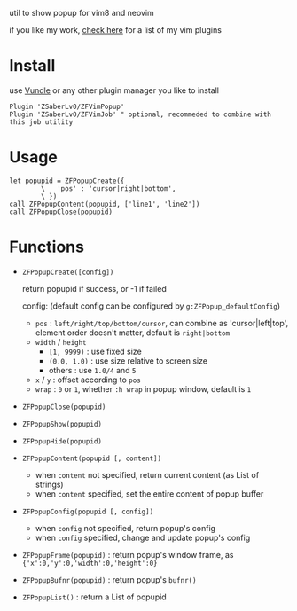 
util to show popup for vim8 and neovim

if you like my work, [check here](https://github.com/ZSaberLv0?utf8=%E2%9C%93&tab=repositories&q=ZFVim) for a list of my vim plugins


# Install

use [Vundle](https://github.com/VundleVim/Vundle.vim) or any other plugin manager you like to install

```
Plugin 'ZSaberLv0/ZFVimPopup'
Plugin 'ZSaberLv0/ZFVimJob' " optional, recommeded to combine with this job utility
```

# Usage

```
let popupid = ZFPopupCreate({
        \   'pos' : 'cursor|right|bottom',
        \ })
call ZFPopupContent(popupid, ['line1', 'line2'])
call ZFPopupClose(popupid)
```

# Functions

* `ZFPopupCreate([config])`

    return popupid if success, or -1 if failed

    config: (default config can be configured by `g:ZFPopup_defaultConfig`)

    * `pos` : `left/right/top/bottom/cursor`,
        can combine as 'cursor|left|top',
        element order doesn't matter,
        default is `right|bottom`
    * `width` / `height`
        * `[1, 9999)` : use fixed size
        * `(0.0, 1.0)` : use size relative to screen size
        * others : use `1.0/4` and `5`
    * `x` / `y` : offset according to `pos`
    * `wrap` : `0` or `1`, whether `:h wrap` in popup window,
        default is `1`

* `ZFPopupClose(popupid)`
* `ZFPopupShow(popupid)`
* `ZFPopupHide(popupid)`
* `ZFPopupContent(popupid [, content])`
    * when `content` not specified, return current content (as List of strings)
    * when `content` specified, set the entire content of popup buffer
* `ZFPopupConfig(popupid [, config])`
    * when `config` not specified, return popup's config
    * when `config` specified, change and update popup's config
* `ZFPopupFrame(popupid)` : return popup's window frame, as `{'x':0,'y':0,'width':0,'height':0}`
* `ZFPopupBufnr(popupid)` : return popup's `bufnr()`
* `ZFPopupList()` : return a List of popupid

